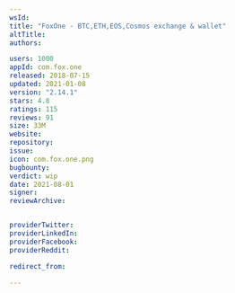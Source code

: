 ```yaml
---
wsId: 
title: "FoxOne - BTC,ETH,EOS,Cosmos exchange & wallet"
altTitle: 
authors:

users: 1000
appId: com.fox.one
released: 2018-07-15
updated: 2021-01-08
version: "2.14.1"
stars: 4.8
ratings: 115
reviews: 91
size: 33M
website: 
repository: 
issue: 
icon: com.fox.one.png
bugbounty: 
verdict: wip
date: 2021-08-01
signer: 
reviewArchive:


providerTwitter: 
providerLinkedIn: 
providerFacebook: 
providerReddit: 

redirect_from:

---
```



